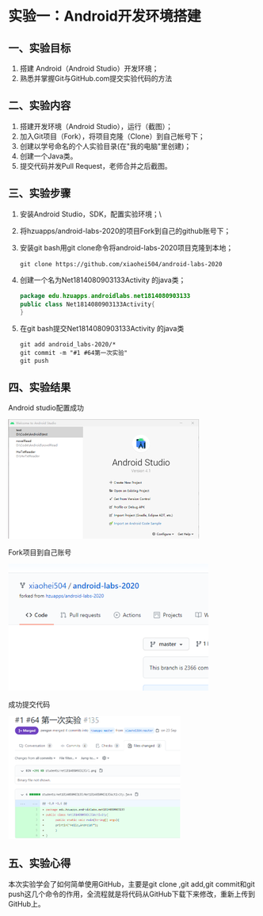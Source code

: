 # 实验一：Android开发环境搭建

## 一、实验目标

1. 搭建 Android（Android Studio）开发环境；
2. 熟悉并掌握Git与GitHub.com提交实验代码的方法

## 二、实验内容

1. 搭建开发环境（Android Studio），运行（截图）；
2. 加入Git项目（Fork），将项目克隆（Clone）到自己帐号下；
3. 创建以学号命名的个人实验目录(在"我的电脑"里创建)；
4. 创建一个Java类。
5. 提交代码并发Pull Request，老师合并之后截图。

## 三、实验步骤

1. 安装Android Studio，SDK，配置实验环境；\
2. 将hzuapps/android-labs-2020的项目Fork到自己的github账号下；

3. 安装git bash用git clone命令将android-labs-2020项目克隆到本地；

   `git clone https://github.com/xiaohei504/android-labs-2020`

4. 创建一个名为Net1814080903133Activity 的java类；

   ```java
   package edu.hzuapps.androidlabs.net1814080903133
   public class Net1814080903133Activity{
   }
   ```

5. 在git bash提交Net1814080903133Activity 的java类

   ```
   git add android_labs-2020/*
   git commit -m "#1 #64第一次实验"
   git push
   ```

   



## 四、实验结果

Android studio配置成功

 <img src="https://raw.githubusercontent.com/xiaohei504/image/master/lab1(1).png" alt="Android studio配置完成" style="zoom:50%;" />

Fork项目到自己账号

 <img src="https://raw.githubusercontent.com/xiaohei504/image/master/lab1(2).png" alt="将项目Fork到自己的GitHub账号下" style="zoom:80%;" />

成功提交代码

 <img src="https://raw.githubusercontent.com/xiaohei504/image/master/lab1(3).png" alt="push成功" style="zoom:50%;" />

## 五、实验心得

本次实验学会了如何简单使用GitHub，主要是git clone ,git add,git commit和git push这几个命令的作用，全流程就是将代码从GitHub下载下来修改，重新上传到GitHub上。